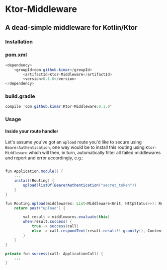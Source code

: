 # Ktor-Middleware

## A dead-simple middleware for Kotlin/Ktor

### Installation

### pom.xml

```java
<dependency>
	<groupId>com.github.kimar</groupId>
        <artifactId>Ktor-Middleware</artifactId>
        <version>0.1.0</version>
</dependency>
```

### build.gradle

```java
compile 'com.github.kimar:Ktor-Middleware:0.1.0'
```

### Usage

#### Inside your route handler

Let's assume you've got an `upload` route you'd like to secure using `BearerAuthentication`, one way would be to install this routing using `Ktor-Middleware` which will then, in turn, automatically filter all failed middlewares and report and error accordingly, e.g.:

```java

fun Application.module() {
	...
	install(Routing) {
		upload(listOf(BearerAuthentication("secret_token"))
	}
}

fun Routing.upload(middlewares: List<Middleware<Unit, HttpStatus>>): Route {
    return post("upload") {

        val result = middlewares.evaluate(this)
        when(result.success) {
            true -> success(call)
            else -> call.respondText(result.result!!.gsonify(), ContentType.Application.Json)
        }
    }
}

private fun success(call: ApplicationCall) {
	...
}
```
